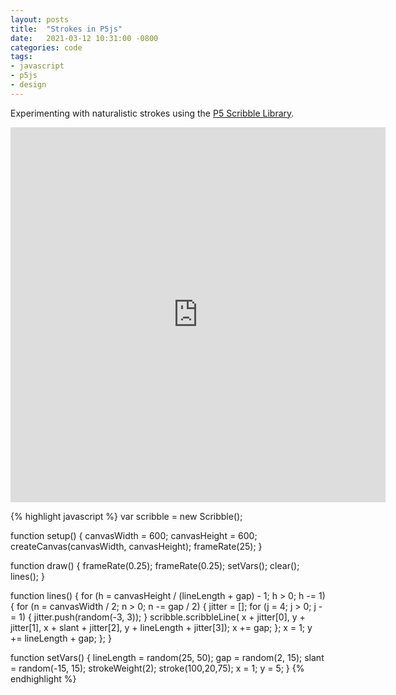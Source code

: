 ```yaml
---
layout: posts
title:  "Strokes in P5js"
date:   2021-03-12 10:31:00 -0800
categories: code
tags: 
- javascript
- p5js
- design
---
```

Experimenting with naturalistic strokes using the [P5 Scribble Library](https://github.com/generative-light/p5.scribble.js/).

<iframe src="https://editor.p5js.org/bobbymeyer/embed/MCbbiL6o5" 
        style="width: 600px; 
              height: 600px; 
              overflow: hidden;"  
        scrolling="no" 
        frameborder="0">
</iframe>

{% highlight javascript %}
var scribble = new Scribble();

function setup() {
  canvasWidth = 600;
  canvasHeight = 600;
  createCanvas(canvasWidth, canvasHeight);
  frameRate(25);
}

function draw() {
  frameRate(0.25);
  frameRate(0.25);
  setVars();
  clear();
  lines();
}

function lines() {
  for (h = canvasHeight / (lineLength + gap) - 1; h > 0; h -= 1) {
    for (n = canvasWidth / 2; n > 0; n -= gap / 2) {
      jitter = [];
      for (j = 4; j > 0; j -= 1) {
        jitter.push(random(-3, 3));
      }
      scribble.scribbleLine(
        x + jitter[0],
        y + jitter[1],
        x + slant + jitter[2],
        y + lineLength + jitter[3]);
      x += gap;
    };
    x = 1;
    y += lineLength + gap;
  };
}

function setVars() {
  lineLength = random(25, 50);
  gap = random(2, 15);
  slant = random(-15, 15);
  strokeWeight(2);
  stroke(100,20,75);
  x = 1;
  y = 5;
}
{% endhighlight %}
